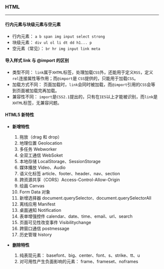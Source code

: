 ### HTML

---

#### 行内元素与块级元素与空元素

* 行内元素： `a b span img input select strong`
* 块级元素： `div ul ol li dt dd h1... p`
* 空元素（常见）： `br hr img input link meta`

#### 导入样式 link 与 @import 的区别

* 类型不同： `link`属于`XHTML`标签，处理加载`CSS`外，还能用于定义`RSS`，定义`rel`连接属性等作用；而`@import`是 `CSS`提供的，只能用于加载`CSS`。
* 加载方式不同： 页面加载时，`link`会同时被加载，而`@import`引用的`CSS`会等到页面被加载完再加载。
* 兼容性不同： `import`是`CSS2.1`提出的，只有在`IE5`以上才能被识别，而`link`是`XHTML`标签，无兼容问题。

#### HTML5 新特性

* **新增特性**
    1. 拖放（drag 和 drop）
    2. 地理位置 Geolocation
    3. 多任务 Webworker
    4. 全双工通信 WebSoket
    5. 本地存储 LocalStorage、SessionStorage
    6. 媒体播放 Video、Audio
    7. 语义化标签 article、footer、header、nav、section
    8. 跨资源共享（CORS）Access-Control-Allow-Origin
    9. 绘画 Canvas
    10. Form Data 对象
    11. 新增选择器 document.querySelector、document.querySelectorAll
    12. 离线应用 Manifest
    13. 桌面通知 Notification
    14. 表单增强控件 calendar、date、time、email、url、search
    15. 页面可见性改变事件 Visibilitychange
    16. 跨窗口通信 postmessage
    17. 历史管理 history

* **删除特性**

    1. 纯表现元素： basefont、big、center、font、s、strike、tt、u
    2. 对可用性产生负面影响的元素： frame、frameset、noframes